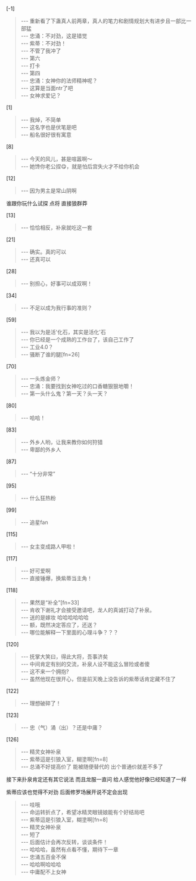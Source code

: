 
[-1] 
>--- 重新看了下蛊真人前两章，真人的笔力和剧情规划大有进步且一部比一部猛<br>
>--- 忠涌：不对劲，这是错觉<br>
>--- 紫蒂：不对劲！<br>
>--- 不管了我冲了<br>
>--- 第六<br>
>--- 打卡<br>
>--- 第四<br>
>--- 忠涌：女神你的法师精神呢？<br>
>--- 这算是当面ntr了吧<br>
>--- 女神求爱记？<br>

[1] 
>--- 我焯，不简单<br>
>--- 这名字也是伏笔是吧<br>
>--- 船名很好很有寓意<br>

[8] 
>--- 今天的风儿，甚是喧嚣啊～<br>
>--- 她馋你老公捏😋，就是怕后宫失火才不给你机会<br>

[12] 
>--- 因为男主是常山阴啊

谁跟你玩什么试探    点将
直接狼群莽<br>

[13] 
>--- 恰恰相反，补泉就吃这一套<br>

[21] 
>--- 确实。真的可以<br>
>--- 还真可以<br>

[28] 
>--- 别担心，好事可以成双啊！<br>

[34] 
>--- 不足以成为我行事的准则？<br>

[59] 
>--- 我以为是活'化石，其实是活化'石<br>
>--- 你已经是一个成熟的工作台了，该自己工作了<br>
>--- 工业4.0？<br>
>--- 骚断了谁的腿[fn=26]<br>

[70] 
>--- 一头炼金师？<br>
>--- 忠涌：我要找到女神吃过的口香糖狠狠地嚼！<br>
>--- 第一头什么鬼？第一天？头一天？<br>

[80] 
>--- 哈哈！<br>

[83] 
>--- 外乡人哟，让我来教你如何狩猎<br>
>--- 卑鄙的外乡人<br>

[87] 
>--- “十分非常”<br>

[95] 
>--- 什么狂热粉<br>

[99] 
>--- 追星fan<br>

[115] 
>--- 女主变成路人甲啦！<br>

[117] 
>--- 好可爱啊<br>
>--- 直接锤爆，换紫蒂当主角！<br>

[118] 
>--- 果然是“补全”[fn=33]<br>
>--- 肯收下谢礼才会接受邀请吧，龙人的真诚打动了补泉。<br>
>--- 送的是嫁妆
哈哈哈哈哈哈<br>
>--- 额，既然决定答应了，还送？<br>
>--- 哪位能解释一下里面的心理斗争？？？<br>

[120] 
>--- 抚掌大笑曰，得此大将，吾事济矣<br>
>--- 中间肯定有别的交流，补泉人设不能这么冒险或者傻<br>
>--- 这不来一个拥抱?<br>
>--- 虽然他现在很开心，但是前天晚上没告诉的紫蒂话肯定藏不住了<br>

[122] 
>--- 理想破碎了！<br>

[123] 
>--- 忠（气）涌（出）？还是中庸？<br>

[126] 
>--- 精灵女神补泉<br>
>--- 紫蒂這是引狼入室，糊塗啊[fn=8]<br>
>--- 总涌不好提高价了
能被随便替代的   出个普通价就差不多了

接下来扑泉肯定还有其它说法
而且龙服一直问
给人感觉他好像已经知道了一样

紫蒂应该也觉得不对劲
后面修罗场展开说不定会出现<br>
>--- 哇哦<br>
>--- 命运转折点了，希望冰精灵眼镜娘能有个好结局吧<br>
>--- 紫蒂這是引狼入室，糊塗啊[fn=8]<br>
>--- 精灵女神补泉<br>
>--- 短了<br>
>--- 后面估计会再次反转，谈谈条件！<br>
>--- 哈哈哈，虽然有点看不懂，期待下一章<br>
>--- 忠涌五百金不保<br>
>--- 哈哈啊哈哈哈<br>
>--- 中庸配不上女神<br>
